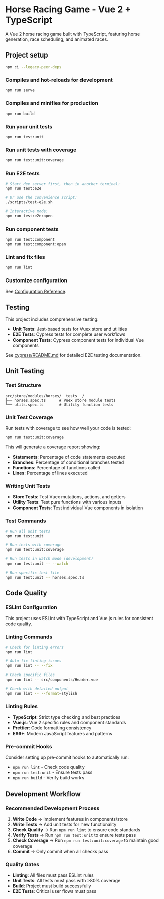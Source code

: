 # Horse Racing Game - Vue 2 + TypeScript

A Vue 2 horse racing game built with TypeScript, featuring horse generation, race scheduling, and animated races.

## Project setup
```bash
npm ci --legacy-peer-deps
```

### Compiles and hot-reloads for development
```bash
npm run serve
```

### Compiles and minifies for production
```bash
npm run build
```

### Run your unit tests
```bash
npm run test:unit
```

### Run unit tests with coverage
```bash
npm run test:unit:coverage
```

### Run E2E tests
```bash
# Start dev server first, then in another terminal:
npm run test:e2e

# Or use the convenience script:
./scripts/test-e2e.sh

# Interactive mode:
npm run test:e2e:open
```

### Run component tests
```bash
npm run test:component
npm run test:component:open
```

### Lint and fix files
```bash
npm run lint
```

### Customize configuration
See [Configuration Reference](https://cli.vuejs.org/config/).

## Testing

This project includes comprehensive testing:

- **Unit Tests**: Jest-based tests for Vuex store and utilities
- **E2E Tests**: Cypress tests for complete user workflows
- **Component Tests**: Cypress component tests for individual Vue components

See [cypress/README.md](cypress/README.md) for detailed E2E testing documentation.

## Unit Testing

### Test Structure
```
src/store/modules/horses/__tests__/
├── horses.spec.ts      # Vuex store module tests
└── utils.spec.ts       # Utility function tests
```

### Unit Test Coverage
Run tests with coverage to see how well your code is tested:

```bash
npm run test:unit:coverage
```

This will generate a coverage report showing:
- **Statements**: Percentage of code statements executed
- **Branches**: Percentage of conditional branches tested
- **Functions**: Percentage of functions called
- **Lines**: Percentage of lines executed

### Writing Unit Tests
- **Store Tests**: Test Vuex mutations, actions, and getters
- **Utility Tests**: Test pure functions with various inputs
- **Component Tests**: Test individual Vue components in isolation

### Test Commands
```bash
# Run all unit tests
npm run test:unit

# Run tests with coverage
npm run test:unit:coverage

# Run tests in watch mode (development)
npm run test:unit -- --watch

# Run specific test file
npm run test:unit -- horses.spec.ts
```

## Code Quality

### ESLint Configuration
This project uses ESLint with TypeScript and Vue.js rules for consistent code quality.

### Linting Commands
```bash
# Check for linting errors
npm run lint

# Auto-fix linting issues
npm run lint -- --fix

# Check specific files
npm run lint -- src/components/Header.vue

# Check with detailed output
npm run lint -- --format=stylish
```

### Linting Rules
- **TypeScript**: Strict type checking and best practices
- **Vue.js**: Vue 2 specific rules and component standards
- **Prettier**: Code formatting consistency
- **ES6+**: Modern JavaScript features and patterns

### Pre-commit Hooks
Consider setting up pre-commit hooks to automatically run:
- `npm run lint` - Check code quality
- `npm run test:unit` - Ensure tests pass
- `npm run build` - Verify build works

## Development Workflow

### Recommended Development Process
1. **Write Code** → Implement features in components/store
2. **Write Tests** → Add unit tests for new functionality
3. **Check Quality** → Run `npm run lint` to ensure code standards
4. **Verify Tests** → Run `npm run test:unit` to ensure tests pass
5. **Check Coverage** → Run `npm run test:unit:coverage` to maintain good coverage
6. **Commit** → Only commit when all checks pass

### Quality Gates
- **Linting**: All files must pass ESLint rules
- **Unit Tests**: All tests must pass with >80% coverage
- **Build**: Project must build successfully
- **E2E Tests**: Critical user flows must pass